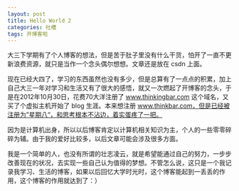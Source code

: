 ```yaml
---
layout: post
title: Hello World 2
categories: 吐槽
tags: 开博客啦
---
```


大三下学期有了个人博客的想法，但是苦于肚子里没有什么干货，怕开了一直不更新浪费资源，就只是当作一个念头偶尔想想。文章还是放在 csdn 上面。

现在已经大四了，学习的东西虽然也没有多少，但是总算有了一点点的积累，加上自己大三一年对学习和生活又有了很大的感悟，就又一次燃起了开博客的念头，于是在2012年10月30日，花费70大洋注册了 www.thinkingbar.com 这个域名，又买了个虚拟主机开始了 blog 生涯。本来想注册 www.thinkbar.com，但是已经被注册为”星期八“，和思考根本不沾边，着实蛋疼了一把。

因为是计算机出身，所以以后博客肯定以计算机相关知识为主，个人的一些零零碎碎为辅。由于我的爱好比较多，以后文章可能会涉及很多方面。

我是一个简单的人，也没有所谓的壮志凌云，就是希望能通过自己的努力，一步步改善现在的状况，去实现一些自己认为值得的梦想。不管怎么说，这只是一个我记录我学习、生活的博客，如果以后回忆大学时光时，这个博客能起到一丢丢的作用，这个博客的作用就达到了：）